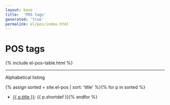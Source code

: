 ```yaml
---
layout: base
title:  'POS tags'
generated: 'true'
permalink: el/pos/index.html
---
```


# POS tags

{% include el-pos-table.html %}

----------

Alphabetical listing

{% assign sorted = site.el-pos | sort: 'title' %}{% for p in sorted %}
* [{{ p.title }}](): {{ p.shortdef }}{% endfor %}
